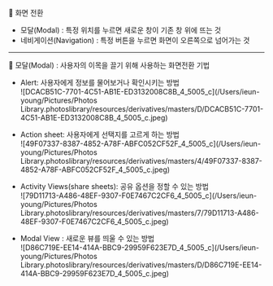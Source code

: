 :star2: 화면 전환

- 모달(Modal) : 특정 위치를 누르면 새로운 창이 기존 창 위에 뜨는 것
- 네비게이션(Navigation) : 특정 버튼을 누르면 화면이 오른쪽으로 넘어가는 것

-------------------------------------------------------------------------------------------

:star2: 모달(Modal) : 사용자의 이목을 끌기 위해 사용하는 화면전환 기법

- Alert: 사용자에게 정보를 물어보거나 확인시키는 방법   
  ![DCACB51C-7701-4C51-AB1E-ED3132008C8B_4_5005_c](/Users/ieun-young/Pictures/Photos Library.photoslibrary/resources/derivatives/masters/D/DCACB51C-7701-4C51-AB1E-ED3132008C8B_4_5005_c.jpeg)

- Action sheet: 사용자에게 선택지를 고르게 하는 방법   
  ![49F07337-8387-4852-A78F-ABFC052CF52F_4_5005_c](/Users/ieun-young/Pictures/Photos Library.photoslibrary/resources/derivatives/masters/4/49F07337-8387-4852-A78F-ABFC052CF52F_4_5005_c.jpeg)
 
- Activity Views(share sheets): 공유 옵션을 정할 수 있는 방법   
  ![79D11713-A486-48EF-9307-F0E7467C2CF6_4_5005_c](/Users/ieun-young/Pictures/Photos Library.photoslibrary/resources/derivatives/masters/7/79D11713-A486-48EF-9307-F0E7467C2CF6_4_5005_c.jpeg)

- Modal View : 새로운 뷰를 띄울 수 있는 방법    
  ![D86C719E-EE14-414A-BBC9-29959F623E7D_4_5005_c](/Users/ieun-young/Pictures/Photos Library.photoslibrary/resources/derivatives/masters/D/D86C719E-EE14-414A-BBC9-29959F623E7D_4_5005_c.jpeg)

